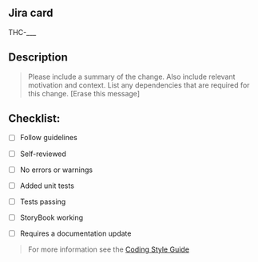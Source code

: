 ## Jira card

THC-___


## Description

> Please include a summary of the change. Also include relevant motivation and context. List any dependencies that are required for this change. [Erase this message]


## Checklist:

- [ ] Follow guidelines
- [ ] Self-reviewed
- [ ] No errors or warnings
- [ ] Added unit tests
- [ ] Tests passing
- [ ] StoryBook working
- [ ] Requires a documentation update



> For more information see the [Coding Style Guide](https://github.com/escaletech/portal-base/wiki/Coding-Style-Guide)